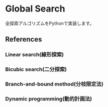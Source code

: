 # Global Search
全探索アルゴリズムをPythonで実装します。

## References
### Linear search(線形探索)

### Bicubic search(二分探索)

### Branch-and-bound method(分枝限定法)

### Dynamic programming(動的計画法)
